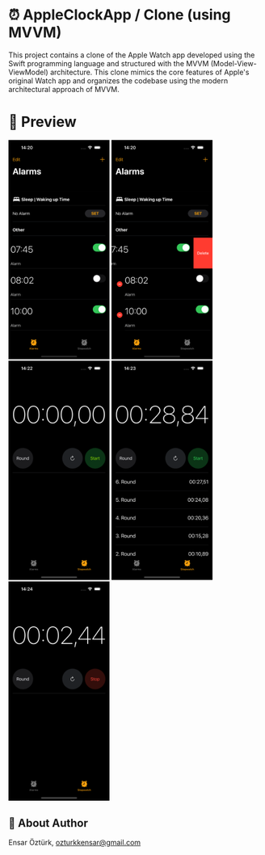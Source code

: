 # ⏰ AppleClockApp / Clone (using MVVM)
This project contains a clone of the Apple Watch app developed using the Swift programming language and structured with the MVVM (Model-View-ViewModel) architecture. 
This clone mimics the core features of Apple's original Watch app and organizes the codebase using the modern architectural approach of MVVM.

# 🔎 Preview
<p float="left">
  <img src="https://github.com/EnsarOzturk/AppleClockApp/blob/main/Screenshots/AlarmList.png" width="200" />
  <img src="https://github.com/EnsarOzturk/AppleClockApp/blob/main/Screenshots/AlarmEdit.png" width="200" />
  <img src="https://github.com/EnsarOzturk/AppleClockApp/blob/main/Screenshots/Timer.png" width="200" /> 
  <img src="https://github.com/EnsarOzturk/AppleClockApp/blob/main/Screenshots/TimerRoundList.png" width="200"/>
  <img src="https://github.com/EnsarOzturk/AppleClockApp/blob/main/Screenshots/StopTimer.png" width="200" />
</p>

## 👤 About Author
Ensar Öztürk, [ozturkkensar@gmail.com](mailto:ozturkkensar@gmail.com)

